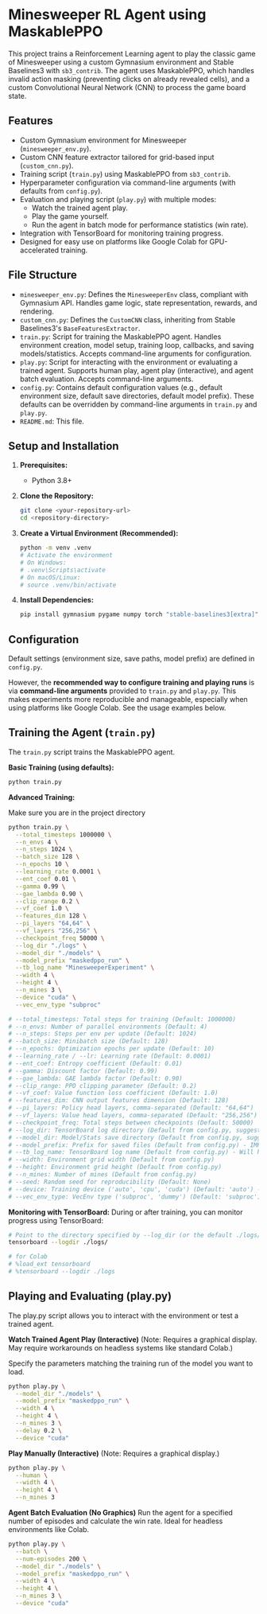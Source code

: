 # Minesweeper RL Agent using MaskablePPO

This project trains a Reinforcement Learning agent to play the classic game of Minesweeper using a custom Gymnasium environment and Stable Baselines3 with `sb3_contrib`. The agent uses MaskablePPO, which handles invalid action masking (preventing clicks on already revealed cells), and a custom Convolutional Neural Network (CNN) to process the game board state.

## Features

* Custom Gymnasium environment for Minesweeper (`minesweeper_env.py`).
* Custom CNN feature extractor tailored for grid-based input (`custom_cnn.py`).
* Training script (`train.py`) using MaskablePPO from `sb3_contrib`.
* Hyperparameter configuration via command-line arguments (with defaults from `config.py`).
* Evaluation and playing script (`play.py`) with multiple modes:
    * Watch the trained agent play.
    * Play the game yourself.
    * Run the agent in batch mode for performance statistics (win rate).
* Integration with TensorBoard for monitoring training progress.
* Designed for easy use on platforms like Google Colab for GPU-accelerated training.

## File Structure

* `minesweeper_env.py`: Defines the `MinesweeperEnv` class, compliant with Gymnasium API. Handles game logic, state representation, rewards, and rendering.
* `custom_cnn.py`: Defines the `CustomCNN` class, inheriting from Stable Baselines3's `BaseFeaturesExtractor`.
* `train.py`: Script for training the MaskablePPO agent. Handles environment creation, model setup, training loop, callbacks, and saving models/statistics. Accepts command-line arguments for configuration.
* `play.py`: Script for interacting with the environment or evaluating a trained agent. Supports human play, agent play (interactive), and agent batch evaluation. Accepts command-line arguments.
* `config.py`: Contains default configuration values (e.g., default environment size, default save directories, default model prefix). These defaults can be overridden by command-line arguments in `train.py` and `play.py`.
* `README.md`: This file.

## Setup and Installation

1.  **Prerequisites:**
    * Python 3.8+

2.  **Clone the Repository:**
    ```bash
    git clone <your-repository-url>
    cd <repository-directory>
    ```

3.  **Create a Virtual Environment (Recommended):**
    ```bash
    python -m venv .venv
    # Activate the environment
    # On Windows:
    # .venv\Scripts\activate
    # On macOS/Linux:
    # source .venv/bin/activate
    ```

4.  **Install Dependencies:**
    ```bash
    pip install gymnasium pygame numpy torch "stable-baselines3[extra]" sb3_contrib
    ```

## Configuration

Default settings (environment size, save paths, model prefix) are defined in `config.py`.

However, the **recommended way to configure training and playing runs** is via **command-line arguments** provided to `train.py` and `play.py`. This makes experiments more reproducible and manageable, especially when using platforms like Google Colab. See the usage examples below.

## Training the Agent (`train.py`)

The `train.py` script trains the MaskablePPO agent.

**Basic Training (using defaults):**
```bash
python train.py
```

**Advanced Training:**

Make sure you are in the project directory
```bash
python train.py \
  --total_timesteps 1000000 \
  --n_envs 4 \
  --n_steps 1024 \
  --batch_size 128 \
  --n_epochs 10 \
  --learning_rate 0.0001 \
  --ent_coef 0.01 \
  --gamma 0.99 \
  --gae_lambda 0.90 \
  --clip_range 0.2 \
  --vf_coef 1.0 \
  --features_dim 128 \
  --pi_layers "64,64" \
  --vf_layers "256,256" \
  --checkpoint_freq 50000 \
  --log_dir "./logs" \
  --model_dir "./models" \
  --model_prefix "maskedppo_run" \
  --tb_log_name "MinesweeperExperiment" \
  --width 4 \
  --height 4 \
  --n_mines 3 \
  --device "cuda" \
  --vec_env_type "subproc"

# --total_timesteps: Total steps for training (Default: 1000000)
# --n_envs: Number of parallel environments (Default: 4)
# --n_steps: Steps per env per update (Default: 1024)
# --batch_size: Minibatch size (Default: 128)
# --n_epochs: Optimization epochs per update (Default: 10)
# --learning_rate / --lr: Learning rate (Default: 0.0001)
# --ent_coef: Entropy coefficient (Default: 0.01)
# --gamma: Discount factor (Default: 0.99)
# --gae_lambda: GAE lambda factor (Default: 0.90)
# --clip_range: PPO clipping parameter (Default: 0.2)
# --vf_coef: Value function loss coefficient (Default: 1.0)
# --features_dim: CNN output features dimension (Default: 128)
# --pi_layers: Policy head layers, comma-separated (Default: "64,64")
# --vf_layers: Value head layers, comma-separated (Default: "256,256")
# --checkpoint_freq: Total steps between checkpoints (Default: 50000)
# --log_dir: TensorBoard log directory (Default from config.py, suggest GDrive)
# --model_dir: Model/Stats save directory (Default from config.py, suggest GDrive)
# --model_prefix: Prefix for saved files (Default from config.py) - IMPORTANT for identifying runs
# --tb_log_name: TensorBoard log name (Default from config.py) - Will have WxHxM appended
# --width: Environment grid width (Default from config.py)
# --height: Environment grid height (Default from config.py)
# --n_mines: Number of mines (Default from config.py)
# --seed: Random seed for reproducibility (Default: None)
# --device: Training device ('auto', 'cpu', 'cuda') (Default: 'auto') - Use 'cuda' on Colab GPU
# --vec_env_type: VecEnv type ('subproc', 'dummy') (Default: 'subproc')
```

**Monitoring with TensorBoard:**
During or after training, you can monitor progress using TensorBoard:

```bash
# Point to the directory specified by --log_dir (or the default ./logs/)
tensorboard --logdir ./logs/

# for Colab
# %load_ext tensorboard
# %tensorboard --logdir ./logs

```

## Playing and Evaluating (play.py)

The play.py script allows you to interact with the environment or test a trained agent.

**Watch Trained Agent Play (Interactive)**
(Note: Requires a graphical display. May require workarounds on headless systems like standard Colab.)

Specify the parameters matching the training run of the model you want to load.
```bash
python play.py \
  --model_dir "./models" \
  --model_prefix "maskedppo_run" \
  --width 4 \
  --height 4 \
  --n_mines 3 \
  --delay 0.2 \
  --device "cuda"
```

**Play Manually (Interactive)**
(Note: Requires a graphical display.)
```bash
python play.py \
  --human \
  --width 4 \
  --height 4 \
  --n_mines 3
```

**Agent Batch Evaluation (No Graphics)**
Run the agent for a specified number of episodes and calculate the win rate. Ideal for headless environments like Colab.
```bash
python play.py \
  --batch \
  --num-episodes 200 \
  --model_dir "./models" \
  --model_prefix "maskedppo_run" \
  --width 4 \
  --height 4 \
  --n_mines 3 \
  --device "cuda"
```